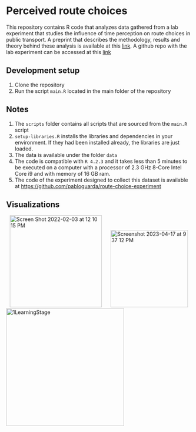 # Perceived route choices

This repository contains R code that analyzes data gathered from a lab experiment that studies the influence of time perception on route choices in public transport. A preprint that describes the methodology, results and theory behind these analysis is available at this [link](https://psyarxiv.com/t49kf/). A github repo with the lab experiment can be accessed at this [link](https://github.com/pabloguarda/route-choice-experiment)

 

## Development setup

1. Clone the repository
2. Run the script `main.R` located in the main folder of the repository
 
## Notes
1. The `scripts` folder contains all scripts that are sourced from the `main.R` script
2. `setup-libraries.R` installs the libraries and dependencies in your environment. If they had been installed already, the libraries are just loaded. 
3. The data is available under the folder `data`
4. The code is compatible with `R 4.2.3` and it takes less than 5 minutes to be executed on a computer with a processor of 2.3 GHz 8-Core Intel Core i9 and with memory of 16 GB ram.
5. The code of the experiment designed to collect this dataset is available at https://github.com/pabloguarda/route-choice-experiment

## Visualizations

<img width="250" alt="Screen Shot 2022-02-03 at 12 10 15 PM" src="https://user-images.githubusercontent.com/25504487/232645675-c1da013d-9885-4a55-acfd-1a43694fdd55.png" hspace="10"> <img width="210" alt="Screenshot 2023-04-17 at 9 37 12 PM" src = "https://user-images.githubusercontent.com/25504487/232647352-5ddcba08-d3fb-4f0c-b9bb-74bc42c724bc.png" hspace="10">
<img width="320" alt="1LearningStage" src="https://user-images.githubusercontent.com/25504487/232648022-87cb5854-b94e-4db2-b5b7-9ee758071957.png">
